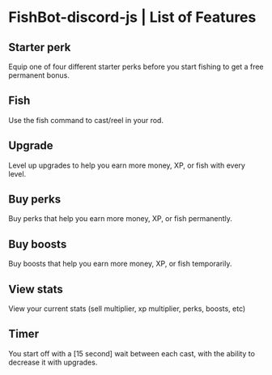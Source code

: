 # FishBot-discord-js | List of Features

## Starter perk
Equip one of four different starter perks before you start fishing to get a free permanent bonus.

## Fish
Use the fish command to cast/reel in your rod.

## Upgrade
Level up upgrades to help you earn more money, XP, or fish with every level.

## Buy perks
Buy perks that help you earn more money, XP, or fish permanently.

## Buy boosts
Buy boosts that help you earn more money, XP, or fish temporarily.

## View stats
View your current stats (sell multiplier, xp multiplier, perks, boosts, etc)

## Timer
You start off with a [15 second] wait between each cast, with the ability to decrease it with upgrades.
